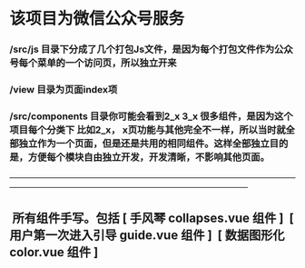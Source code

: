 # 该项目为微信公众号服务
###  /src/js 目录下分成了几个打包Js文件，是因为每个打包文件作为公众号每个菜单的一个访问页，所以独立开来
###  /view 目录为页面index项
###  /src/components 目录你可能会看到2_x  3_x 很多组件，是因为这个项目每个分类下  比如2_x，  x页功能与其他完全不一样，所以当时就全部独立作为一个页面，但是还是共用的相同组件。这样全部独立目的是，方便每个模块自由独立开发，开发清晰，不影响其他页面。

——————————————————————————————————————————————————————————————————
##  所有组件手写。包括 [ 手风琴 collapses.vue 组件  ]  [ 用户第一次进入引导 guide.vue 组件  ]  [ 数据图形化 color.vue 组件  ]
